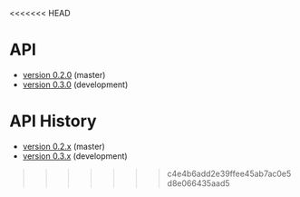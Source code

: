 <<<<<<< HEAD
# API
* [version 0.2.0](documents/v020.md) (master)
* [version 0.3.0](documents/v030.md) (development)

# API History
* [version 0.2.x](documents/v020.md) (master)
* [version 0.3.x](documents/v030.md) (development)
>>>>>>> c4e4b6add2e39ffee45ab7ac0e5d8e066435aad5
